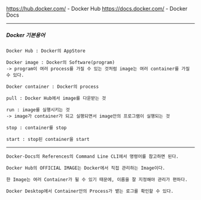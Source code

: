https://hub.docker.com/ - Docker Hub
https://docs.docker.com/ - Docker Docs

---

<h5> Docker 기본용어 </h5>

    Docker Hub : Docker의 AppStore

    Docker image : Docker의 Software(program)
    -> program이 여러 process를 가질 수 있는 것처럼 image는 여러 container를 가질 수 있다.

    Docker container : Docker의 process

    pull : Docker Hub에서 image를 다운받는 것

    run : image를 실행시키는 것
    -> image가 container가 되고 실행되면서 image안의 프로그램이 실행되는 것

    stop : container를 stop

    start : stop된 container을 start

---

    Docker-Docs의 References의 Command Line CLI에서 명령어를 참고하면 된다.

    Docker Hub의 OFFICIAL IMAGE는 Docker에서 직접 관리하는 Image이다.

    한 Image는 여러 Container가 될 수 있기 때문에, 이름을 잘 지정해야 관리가 편하다.

    Docker Desktop에서 Container안의 Process가 뱉는 로그를 확인할 수 있다.

    